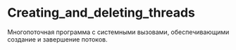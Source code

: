 # Creating_and_deleting_threads
Многопоточная программа с системными вызовами, обеспечивающими создание и завершение потоков.
